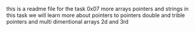 this is a readme file for the task 0x07 more arrays pointers and strings in this task we will learn more about pointers to pointers double and trible pointers and multi dimentional arrays 2d and 3rd
